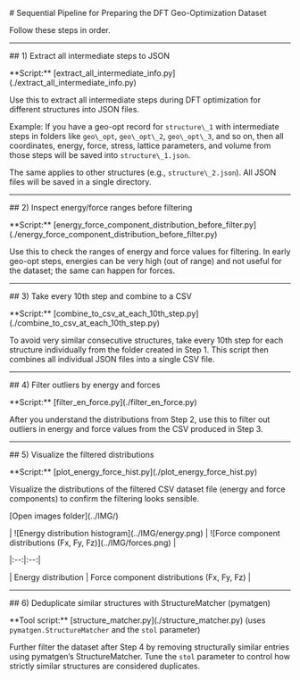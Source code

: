 \# Sequential Pipeline for Preparing the DFT Geo-Optimization Dataset



Follow these steps in order.



---



\## 1) Extract all intermediate steps to JSON

\*\*Script:\*\* \[extract\_all\_intermediate\_info.py](./extract\_all\_intermediate\_info.py)



Use this to extract all intermediate steps during DFT optimization for different structures into JSON files.



Example: If you have a geo-opt record for `structure\_1` with intermediate steps in folders like `geo\_opt`, `geo\_opt\_2`, `geo\_opt\_3`, and so on, then all coordinates, energy, force, stress, lattice parameters, and volume from those steps will be saved into `structure\_1.json`.



The same applies to other structures (e.g., `structure\_2.json`). All JSON files will be saved in a single directory.



---



\## 2) Inspect energy/force ranges before filtering

\*\*Script:\*\* \[energy\_force\_component\_distribution\_before\_filter.py](./energy\_force\_component\_distribution\_before\_filter.py)



Use this to check the ranges of energy and force values for filtering. In early geo-opt steps, energies can be very high (out of range) and not useful for the dataset; the same can happen for forces.



---



\## 3) Take every 10th step and combine to a CSV

\*\*Script:\*\* \[combine\_to\_csv\_at\_each\_10th\_step.py](./combine\_to\_csv\_at\_each\_10th\_step.py)



To avoid very similar consecutive structures, take every 10th step for each structure individually from the folder created in Step 1. This script then combines all individual JSON files into a single CSV file.



---



\## 4) Filter outliers by energy and forces

\*\*Script:\*\* \[filter\_en\_force.py](./filter\_en\_force.py)



After you understand the distributions from Step 2, use this to filter out outliers in energy and force values from the CSV produced in Step 3.



---



\## 5) Visualize the filtered distributions

\*\*Script:\*\* \[plot\_energy\_force\_hist.py](./plot\_energy\_force\_hist.py)



Visualize the distributions of the filtered CSV dataset file (energy and force components) to confirm the filtering looks sensible.  

\[Open images folder](../IMG/)



| !\[Energy distribution histogram](../IMG/energy.png) | !\[Force component distributions (Fx, Fy, Fz)](../IMG/forces.png) |

|:--:|:--:|

| Energy distribution | Force component distributions (Fx, Fy, Fz) |



---



\## 6) Deduplicate similar structures with StructureMatcher (pymatgen)

\*\*Tool script:\*\* \[structure\_matcher.py](./structure\_matcher.py) (uses `pymatgen.StructureMatcher` and the `stol` parameter)



Further filter the dataset after Step 4 by removing structurally similar entries using pymatgen’s StructureMatcher. Tune the `stol` parameter to control how strictly similar structures are considered duplicates.



